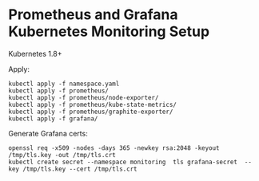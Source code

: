 # Prometheus and Grafana Kubernetes Monitoring Setup

Kubernetes 1.8+

Apply:
```
kubectl apply -f namespace.yaml
kubectl apply -f prometheus/
kubectl apply -f prometheus/node-exporter/
kubectl apply -f prometheus/kube-state-metrics/
kubectl apply -f prometheus/graphite-exporter/
kubectl apply -f grafana/
```

Generate Grafana certs:
```
openssl req -x509 -nodes -days 365 -newkey rsa:2048 -keyout /tmp/tls.key -out /tmp/tls.crt   
kubectl create secret --namespace monitoring  tls grafana-secret  --key /tmp/tls.key --cert /tmp/tls.crt
```
